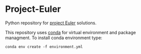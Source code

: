 Project-Euler
=======================
Python repository for [project Euler](https://projecteuler.net) solutions.

This repository uses [conda](https://conda.io) for virtual environment and package managment. To install conda environment type:

```
conda env create -f environment.yml
```
